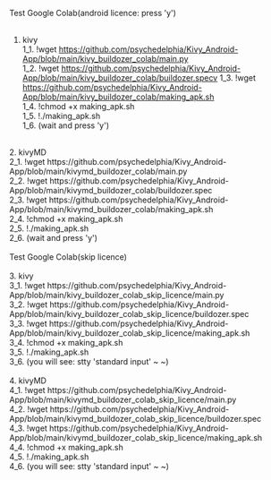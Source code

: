 Test Google Colab(android licence: press 'y')<br />
<br />
1. kivy<br />
  1_1. !wget https://github.com/psychedelphia/Kivy_Android-App/blob/main/kivy_buildozer_colab/main.py<br />
  1_2. !wget https://github.com/psychedelphia/Kivy_Android-App/blob/main/kivy_buildozer_colab/buildozer.specv
  1_3. !wget https://github.com/psychedelphia/Kivy_Android-App/blob/main/kivy_buildozer_colab/making_apk.sh<br />
  1_4. !chmod +x making_apk.sh<br />
  1_5. !./making_apk.sh<br />
  1_6. (wait and press 'y')<br />
<br />
2. kivyMD<br />
  2_1. !wget https://github.com/psychedelphia/Kivy_Android-App/blob/main/kivymd_buildozer_colab/main.py<br />
  2_2. !wget https://github.com/psychedelphia/Kivy_Android-App/blob/main/kivymd_buildozer_colab/buildozer.spec<br />
  2_3. !wget https://github.com/psychedelphia/Kivy_Android-App/blob/main/kivymd_buildozer_colab/making_apk.sh<br />
  2_4. !chmod +x making_apk.sh<br />
  2_5. !./making_apk.sh<br />
  2_6. (wait and press 'y')<br />
  <br />
Test Google Colab(skip licence)<br />
<br />
3. kivy<br />
  3_1. !wget https://github.com/psychedelphia/Kivy_Android-App/blob/main/kivy_buildozer_colab_skip_licence/main.py<br />
  3_2. !wget https://github.com/psychedelphia/Kivy_Android-App/blob/main/kivy_buildozer_colab_skip_licence/buildozer.spec<br />
  3_3. !wget https://github.com/psychedelphia/Kivy_Android-App/blob/main/kivy_buildozer_colab_skip_licence/making_apk.sh<br />
  3_4. !chmod +x making_apk.sh<br />
  3_5. !./making_apk.sh<br />
  3_6. (you will see: stty 'standard input' ~ ~)<br />
<br />
4. kivyMD<br />
  4_1. !wget https://github.com/psychedelphia/Kivy_Android-App/blob/main/kivymd_buildozer_colab_skip_licence/main.py<br />
  4_2. !wget https://github.com/psychedelphia/Kivy_Android-App/blob/main/kivymd_buildozer_colab_skip_licence/buildozer.spec<br />
  4_3. !wget https://github.com/psychedelphia/Kivy_Android-App/blob/main/kivymd_buildozer_colab_skip_licence/making_apk.sh<br />
  4_4. !chmod +x making_apk.sh<br />
  4_5. !./making_apk.sh<br />
  4_6. (you will see: stty 'standard input' ~ ~)<br />
